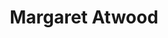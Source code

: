 ---
title: Margaret Atwood
author_slug: margaret_atwood
wikipedia_url: https://en.wikipedia.org/wiki/Margaret_Atwood
wikipedia_summary: |
  Margaret Eleanor Atwood is a Canadian novelist, poet, literary critic, and inventor. Since 1961, she has published 18 books of poetry, 18 novels, 11 books of nonfiction, nine collections of short fiction, eight children's books, two graphic novels, and a number of small press editions of both poetry and fiction. Her best-known work is the 1985 dystopian novel The Handmaid's Tale.
layout: author
---